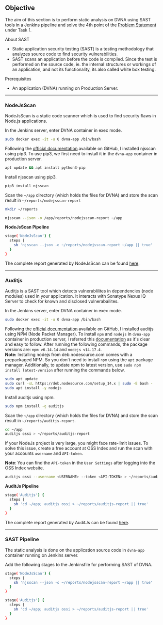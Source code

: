 ## **Objective**

The aim of this section is to perform static analysis on DVNA using SAST tools in a Jenkins pipeline and solve the 4th point of the [Problem Statement](problem_statements.md) under Task 1.

About SAST

-   Static application security testing (SAST) is a testing methodology that analyzes source code to find security vulnerabilities.
-   SAST scans an application before the code is compiled. Since the test is performed on the source code, ie. the internal structures or workings of an application, and not its functionality, its also called white box testing.

Prerequisites

-   An application (DVNA) running on Production Server.

---

### **NodeJsScan**

NodeJsScan is a static code scanner which is used to find security flaws in Node.js applications.

In the Jenkins server, enter DVNA container in exec mode.

```bash
sudo docker exec -it -u 0 dvna-app /bin/bash
```

Following the [official documentation](https://github.com/ajinabraham/nodejsscan) available on GitHub, I installed njsscan using pip3. To use pip3, we first need to install it in the `dvna-app` container in production server.

```bash
apt update && apt install python3-pip
```

Install njsscan using pip3.

```bash
pip3 install njsscan
```

Scan the `~/app` directory (which holds the files for DVNA) and store the scan result in `~/reports/nodejsscan-report`

```bash
mkdir ~/reports

njsscan --json -o /app/reports/nodejsscan-report ~/app
```

**NodeJsScan Pipeline**

```bash
stage('NodeJsScan') {
  steps {
    sh 'njsscan --json -o ~/reports/nodejsscan-report ~/app || true'
  }
}
``` 

The complete report generated by NodeJsScan can be found [here](https://github.com/tariqahmed1912/internship-kloudle/blob/main/reports/nodejsscan-report).

---

### **Auditjs**

Auditjs is a SAST tool which detects vulnerablilites in dependencies (node modules) used in your application. It interacts with Sonatype Nexus IQ Server to check for known and disclosed vulnerabailites.

In the Jenkins server, enter DVNA container in exec mode.

```bash
sudo docker exec -it -u 0 dvna-app /bin/bash
```

Following the [official documentation](https://github.com/ajinabraham/nodejsscan) available on GitHub, I installed auditjs using NPM (Node Packet Manager). To install `npm` and `nodejs` in `dvna-app` container in production server, I referred this [documentation](https://www.tecmint.com/install-nodejs-npm-in-centos-ubuntu/) as it's clear and easy to follow. After running the following commands, the package versions are: `npm v6.14.14` and `nodejs v14.17.4`.  
**Note:** Installing nodejs from deb.nodesource.com comes with a prepackaged NPM. So you don't need to install `npm` using the `apt` package manager. Additionally, to update npm to latest version, use `sudo npm install latest-version` after running the commands below. 

```bash
sudo apt update
sudo curl -sL https://deb.nodesource.com/setup_14.x | sudo -E bash -
sudo apt install -y nodejs
```

Install auditjs using npm.

```bash
sudo npm install -g auditjs
```

Scan the `~/app` directory (which holds the files for DVNA) and store the scan result in `~/reports/auditjs-report`. 

```bash
cd ~/app
auditjs ossi > ~/reports/auditjs-report
```

If your NodeJs project is very large, you might face rate-limit issues. To solve this issue, create a free account
at OSS Index and run the scan with your accounts `username` and `API-token`. 

**Note**: You can find the `API-token` in the `User Settings` after logging into the OSS Index website.

```bash
auditjs ossi --username <USERNAME> --token <API-TOKEN> > ~/reports/auditjs-report
```

**AuditJs Pipeline**

```bash
stage('Auditjs') {
  steps {
    sh 'cd ~/app; auditjs ossi > ~/reports/auditjs-report || true'
  }
}
```

The complete report generated by AuditJs can be found [here](https://github.com/tariqahmed1912/internship-kloudle/blob/main/reports/auditjs-report).

---

### **SAST Pipeline**

The static analysis is done on the application source code in `dvna-app` container running on Jenkins server.

Add the following stages to the Jenkinsfile for performing SAST of DVNA.

```bash
stage('NodeJsScan') {
  steps {
    sh 'njsscan --json -o ~/reports/nodejsscan-report ~/app || true'
  }
}

stage('Auditjs') {
  steps {
    sh 'cd ~/app; auditjs ossi > ~/reports/auditjs-report || true'
  }
}
```